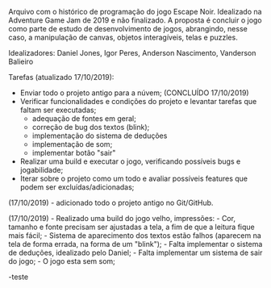 Arquivo com o histórico de programação do jogo Escape Noir. Idealizado na Adventure Game Jam de 2019 e não finalizado. A proposta é concluir o jogo como parte de estudo de desenvolvimento de jogos, abrangindo, nesse caso, a manipulação de canvas, objetos interagíveis, telas e puzzles.

Idealizadores: Daniel Jones, Igor Peres, Anderson Nascimento, Vanderson Balieiro

Tarefas (atualizado 17/10/2019):

- Enviar todo o projeto antigo para a núvem; (CONCLUÍDO 17/10/2019)
- Verificar funcionalidades e condições do projeto e levantar tarefas que faltam ser executadas;
  - adequação de fontes em geral;
  - correção de bug dos textos (blink);
  - implementação do sistema de deduções
  - implementação de som;
  - implementar botão "sair"
- Realizar uma build e executar o jogo, verificando possíveis bugs e jogabilidade;
- Iterar sobre o projeto como um todo e avaliar possíveis features que podem ser excluídas/adicionadas;

(17/10/2019) - adicionado todo o projeto antigo no Git/GitHub.

(17/10/2019) - Realizado uma build do jogo velho, impressões:
    - Cor, tamanho e fonte precisam ser ajustadas a tela, a fim de que a leitura fique mais fácil;
    - Sistema de aparecimento dos textos estão falhos (aparecem na tela de forma errada, na forma de um "blink");
    - Falta implementar o sistema de deduções, idealizado pelo Daniel;
    - Falta implementar um sistema de sair do jogo;
    - O jogo esta sem som;

-teste
